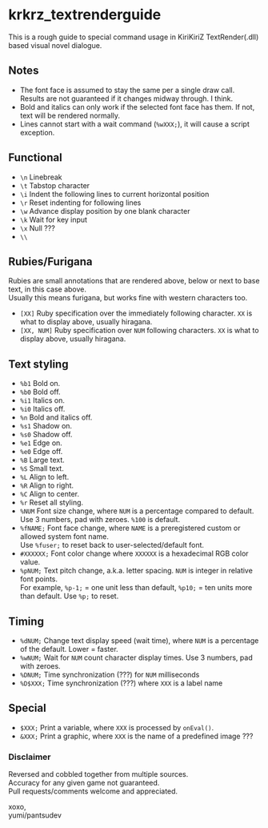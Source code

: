 # krkrz_textrenderguide

This is a rough guide to special command usage in KiriKiriZ TextRender(.dll) based visual novel dialogue.

## Notes
- The font face is assumed to stay the same per a single draw call. Results are not guaranteed if it changes midway through. I think.
- Bold and italics can only work if the selected font face has them. If not, text will be rendered normally.
- Lines cannot start with a wait command (`%wXXX;`), it will cause a script exception.

## Functional
- `\n` Linebreak
- `\t` Tabstop character
- `\i` Indent the following lines to current horizontal position
- `\r` Reset indenting for following lines
- `\w` Advance display position by one blank character
- `\k` Wait for key input
- `\x` Null ???
- `\\`

## Rubies/Furigana
Rubies are small annotations that are rendered above, below or next to base text, in this case above.  
Usually this means furigana, but works fine with western characters too.
- `[XX]` Ruby specification over the immediately following character. `XX` is what to display above, usually hiragana.
- `[XX, NUM]` Ruby specification over `NUM` following characters. `XX` is what to display above, usually hiragana.

## Text styling
- `%b1` Bold on.
- `%b0` Bold off.
- `%i1` Italics on.
- `%i0` Italics off.
- `%n` Bold and italics off.
- `%s1` Shadow on.
- `%s0` Shadow off.
- `%e1` Edge on.
- `%e0` Edge off.
- `%B` Large text.
- `%S` Small text.
- `%L` Align to left.
- `%R` Align to right.
- `%C` Align to center.
- `%r` Reset all styling.
- `%NUM` Font size change, where `NUM` is a percentage compared to default.  
Use 3 numbers, pad with zeroes. `%100` is default.
- `%fNAME;` Font face change, where `NAME` is a preregistered custom or allowed system font name.  
Use `%fuser;` to reset back to user-selected/default font.
- `#XXXXXX;` Font color change where `XXXXXX` is a hexadecimal RGB color value.
- `%pNUM;` Text pitch change, a.k.a. letter spacing. `NUM` is integer in relative font points.  
For example, `%p-1;` = one unit less than default, `%p10;` = ten units more than default. Use `%p;` to reset.

## Timing
- `%dNUM;` Change text display speed (wait time), where `NUM` is a percentage of the default. Lower = faster.
- `%wNUM;` Wait for `NUM` count character display times. Use 3 numbers, pad with zeroes.
- `%DNUM;` Time synchronization (???) for `NUM` milliseconds
- `%D$XXX;` Time synchronization (???) where `XXX` is a label name

## Special
- `$XXX;` Print a variable, where `XXX` is processed by `onEval()`.
- `&XXX;` Print a graphic, where `XXX` is the name of a predefined image ???

### Disclaimer
Reversed and cobbled together from multiple sources.  
Accuracy for any given game not guaranteed.  
Pull requests/comments welcome and appreciated.  

xoxo,  
yumi/pantsudev
